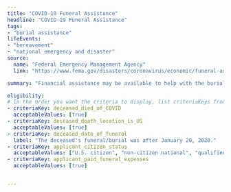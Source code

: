 ```yaml
---
title: "COVID-19 Funeral Assistance"
headline: "COVID-19 Funeral Assistance"
tags: 
- "burial assistance"
lifeEvents: 
- "bereavement"
- "national emergency and disaster"
source:
  name: "Federal Emergency Management Agency"
  link: "https://www.fema.gov/disasters/coronavirus/economic/funeral-assistance"

summary: "Financial assistance may be available to help with the burial and funeral costs for people who died of COVID-19."

eligibility:
# In the order you want the criteria to display, list criteriaKeys from the csv here, each followed by a comma-separated list of which values indicate eligibility for that criteria. Wrap individual values in quotes if they have inner commas.
- criteriaKey: deceased_died_of_COVID
  acceptableValues: [true]
- criteriaKey: deceased_death_location_is_US
  acceptableValues: [true]
- criteriaKey: deceased_date_of_funeral
  label: "The deceased's funeral/burial was after January 20, 2020."
- criteriaKey: applicant_citizen_status
  acceptableValues: ["U.S. citizen", "non-citizen national", "qualified alien"]
- criteriaKey: applicant_paid_funeral_expenses
  acceptableValues: [true]


---
```

